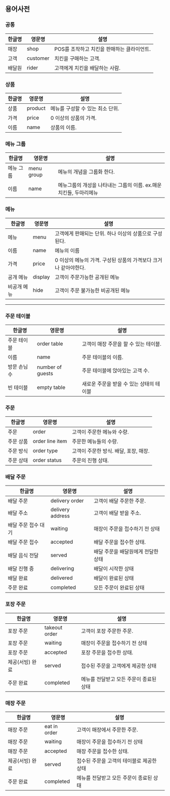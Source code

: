 ## 용어사전

### 공통

| 한글명 | 영문명      | 설명                        |
|-----|----------|---------------------------|
| 매장  | shop     | POS를 조작하고 치킨을 판매하는 클라이언트. |
| 고객  | customer | 치킨을 구매하는 고객.              |
| 배달원 | rider    | 고객에게 치킨을 배달하는 사람.         |

### 상품

| 한글명 | 영문명     | 설명                  |
|-----|---------|---------------------|
| 상품  | product | 메뉴를 구성할 수 있는 최소 단위. |
| 가격  | price   | 0 이상의 상품의 가격.       |
| 이름  | name    | 상품의 이름.             |

### 메뉴 그룹

| 한글명   | 영문명        | 설명                                         |
|-------|------------|--------------------------------------------|
| 메뉴 그룹 | menu group | 메뉴의 개념을  그룹화 한다.                           |
| 이름    | name       | 메뉴그룹의 개성을 나타내는 그룹의 이름.     ex.매운치킨들, 두마리메뉴 |

### 메뉴

| 한글명    | 영문명     | 설명                                    |
|--------|---------|---------------------------------------|
| 메뉴     | menu    | 고객에게 판매되는 단위.  하나 이상의 상품으로 구성된다.      |
| 이름     | name    | 메뉴의 이름                                | 
| 가격     | price   | 0 이상의 메뉴의 가격. 구성된 상품의 가격보다 크거나 같아야한다. |
| 공개 메뉴  | display | 고객이 주문가능한 공개된 메뉴                      |
| 비공개 메뉴 | hide    | 고객이 주문 불가능한 비공개된 메뉴                   |

------

### 주문 테이블

| 한글명     | 영문명              | 설명                      |
|---------|------------------|-------------------------|
| 주문 테이블  | order table      | 고객이 매장 주문을 할 수 있는 테이블.  |
| 이름      | name             | 주문 테이블의 이름.             |
| 방문 손님 수 | number of guests | 주문 테이블에 앉아있는 고객 수.      |
| 빈 테이블   | empty table      | 새로운 주문을 받을 수 있는 상태의 테이블 |

### 주문

| 한글명   | 영문명             | 설명                      |
|-------|-----------------|-------------------------|
| 주문    | order           | 고객이 주문한 메뉴와 수량.         |
| 주문 상품 | order line item | 주문한 메뉴들의 수량.            |
| 주문 방식 | order type      | 고객이 주문한 방식. 배달, 포장, 매장. |
| 주문 상태 | order status    | 주문의 진행 상태.              |

### 배달 주문

| 한글명         | 영문명              | 설명                  |
|-------------|------------------|---------------------|
| 배달 주문       | delivery order   | 고객이 배달 주문한 주문.      |
| 배달 주소       | delivery address | 고객이 배달 받을 주소.       |
| 배달 주문 접수 대기 | waiting          | 매장이 주문을 접수하기 전 상태   |
| 배달 주문 접수    | accepted         | 배달 주문을 접수한 상태.      |
| 배달 음식 전달    | served           | 배달 주문을 배달원에게 전달한 상태 |
| 배달 진행 중     | delivering       | 배달이 시작한 상태          |
| 배달 완료       | delivered        | 배달이 완료된 상태          |
| 주문 완료       | completed        | 모든 주문이 완료된 상태       |

### 포장 주문

| 한글명       | 영문명           | 설명                     |
|-----------|---------------|------------------------|
| 포장 주문     | takeout order | 고객이 포장 주문한 주문.         |
| 포장 주문     | waiting       | 매장이 주문을 접수하기 전 상태      |
| 포장 주문     | accepted      | 포장 주문을 접수한 상태.         |
| 제공(서빙) 완료 | served        | 접수된 주문을 고객에게 제공한 상태    |
| 주문 완료     | completed     | 메뉴를 전달받고 모든 주문이 종료된 상태 |

### 매장 주문

| 한글명       | 영문명          | 설명                      |
|-----------|--------------|-------------------------|
| 매장 주문     | eat in order | 고객이 매장에서 주문한 주문.        |
| 매장 주문     | waiting      | 매장이 주문을 접수하기 전 상태       |
| 매장 주문     | accepted     | 매장 주문을 접수한 상태.          |
| 제공(서빙) 완료 | served       | 접수된 주문을 고객의 테이블로 제공한 상태 |
| 주문 완료     | completed    | 메뉴를 전달받고 모든 주문이 종료된 상태  |
